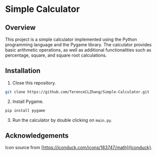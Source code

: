 # Simple Calculator

## Overview

This project is a simple calculator implemented using the Python programming language and the Pygame library. The calculator provides basic arithmetic operations, as well as additional functionalities such as percentage, square, and square root calculations.

## Installation

1. Close this repository.

```bash
git clone https://github.com/TerenceCLZhang/Simple-Calculator.git
```

2. Install Pygame.

```bash
pip install pygame
```

3. Run the calculator by double clicking on `main.py`.

## Acknowledgements

Icon source from [https://iconduck.com/icons/183747/math]{Iconduck}.
